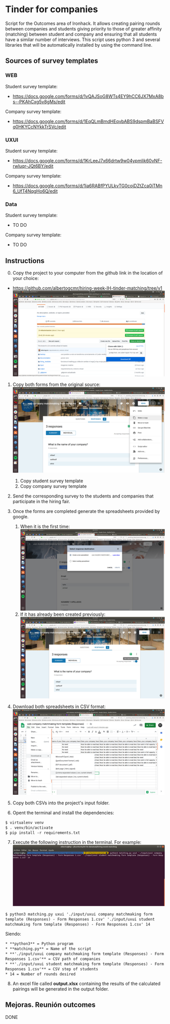 # Tinder for companies

Script for the Outcomes area of ​​Ironhack. It allows creating pairing rounds between companies and students giving priority to those of greater affinity (matching) between student and company and ensuring that all students have a similar number of interviews.
This script uses python 3 and several libraries that will be automatically installed by using the command line.


## Sources of survey templates


### WEB
Student survey template: 
* https://docs.google.com/forms/d/1vQAJSoG8WTs4EY9hCC6JX7MxA8bs--PKAhCxg5v8gMs/edit

Company survey template:
* https://docs.google.com/forms/d/1EqQLmBmdHEqvbABS9dspmBaBSFVq0HKYCcNYkkTrSVc/edit

### UXUI
Student survey template: 
* https://docs.google.com/forms/d/1KrLeeJ7x66drtw9w04ypmlik60vNF-rwluqr-JQt6BY/edit

Company survey template:
* https://docs.google.com/forms/d/1ia6RABfPYULkvTG0cojDZtZca0iTMn6_UfT4NqgHo6Q/edit

### Data 
Student survey template: 
* TO DO

Company survey template:
* TO DO


## Instructions
0. Copy the project to your computer from the github link in the location of your choice:
* https://github.com/albertogcmr/hiring-week-IH-tinder-matching/tree/v1 
![download project](./documentation/00-download-repo.png)

1. Copy both forms from the original source: 
![copy form](./documentation/01-copy-form.png)

	1. Copy student survey template
	2. Copy company survey template
2. Send the corresponding survey to the students and companies that participate in the hiring fair. 
3. Once the forms are completed generate the spreadsheets provided by google. 
    1. When it is the first time:  
![create sheet](./documentation/02a-create-sheet.png)
    2. If it has already been created previously: 
![open sheet](./documentation/02b-open-existing-sheet.png)
4. Download both spreadsheets in CSV format:  
![download csv](./documentation/03-download-csv.png)
5. Copy both CSVs into the project's input folder. 
6. Opent the terminal and install the dependencies: 
``` 
$ virtualenv venv 
$ . venv/bin/activate
$ pip install -r requirements.txt
```
7. Execute the following instruction in the terminal. For example: 
![console](./documentation/04-console.png)
```
$ python3 matching.py uxui './input/uxui company matchmaking form template (Responses) - Form Responses 1.csv' './input/uxui student matchmaking form template (Responses) - Form Responses 1.csv' 14
```
Siendo: 
```
* **python3** = Python program
* **matching.py** = Name of the script
* **'./input/uxui company matchmaking form template (Responses) - Form Responses 1.csv'** = CSV path of companies
* **'./input/uxui student matchmaking form template (Responses) - Form Responses 1.csv'** = CSV step of students
* 14 = Number of rounds desired
```
8. An excel file called **output.xlsx** containing the results of the calculated pairings will be generated in the output folder.

## Mejoras. Reunión outcomes

DONE